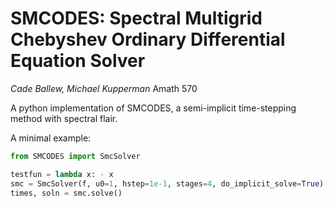 # SMCODES: Spectral Multigrid Chebyshev Ordinary Differential Equation Solver

_Cade Ballew, Michael Kupperman_  Amath 570

A python implementation of SMCODES, a semi-implicit time-stepping method with spectral flair.


A minimal example:

```python
from SMCODES import SmcSolver

testfun = lambda x: - x
smc = SmcSolver(f, u0=1, hstep=1e-1, stages=4, do_implicit_solve=True)
times, soln = smc.solve()

```
